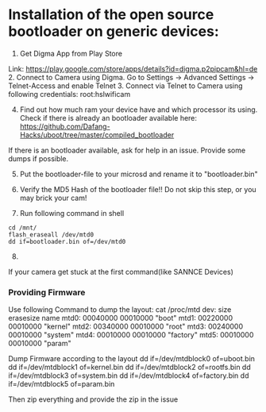 # Installation of the open source bootloader on generic devices:

1. Get Digma App from Play Store 

Link: https://play.google.com/store/apps/details?id=digma.p2pipcam&hl=de
2. Connect to Camera using Digma. Go to Settings -> Advanced Settings -> Telnet-Access and enable Telnet
3. Connect via Telnet to Camera using following credentials:
root:hslwificam

4. Find out how much ram your device have and which processor its using. Check if there is already an bootloader available here:
https://github.com/Dafang-Hacks/uboot/tree/master/compiled_bootloader

If there is an bootloader available, ask for help in an issue. Provide some dumps if possible.

5. Put the bootloader-file to your microsd and rename it to "bootloader.bin"

6. Verify the MD5 Hash of the bootloader file!! Do not skip this step, or you may brick your cam!

7. Run following command in shell

```
cd /mnt/
flash_eraseall /dev/mtd0
dd if=bootloader.bin of=/dev/mtd0
```

8. 







If your camera get stuck at the first command(like SANNCE Devices)

### Providing Firmware

Use following Command to dump the layout:
cat /proc/mtd 
dev:    size   erasesize  name
mtd0: 00040000 00010000 "boot"
mtd1: 00220000 00010000 "kernel"
mtd2: 00340000 00010000 "root"
mtd3: 00240000 00010000 "system"
mtd4: 00010000 00010000 "factory"
mtd5: 00010000 00010000 "param"


Dump Firmware according to the layout
dd if=/dev/mtdblock0 of=uboot.bin 
dd if=/dev/mtdblock1 of=kernel.bin
dd if=/dev/mtdblock2 of=rootfs.bin 
dd if=/dev/mtdblock3 of=system.bin 
dd if=/dev/mtdblock4 of=factory.bin 
dd if=/dev/mtdblock5 of=param.bin 

Then zip everything and provide the zip in the issue

